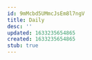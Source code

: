 ```yaml
---
id: 9mMcbd5UMmcJsEm8l7ngV
title: Daily
desc: ''
updated: 1633235654865
created: 1633235654865
stub: true
---
```


